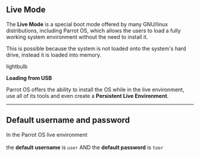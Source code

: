 ## Live Mode ##

The **Live Mode** is a special boot mode offered by many GNU/linux distributions, including Parrot OS, which allows the users
to load a fully working system environment without the need to install it.

This is possible because the system is not loaded onto the system's hard drive, instead it is loaded into memory.

<div class="panel panel-info">
  <div class="panel-heading">
    <span class="material-icons badge">
      lightbulb
    </span>

**Loading from USB**

  </div>
  <div class="panel-body">

Parrot OS offers the ability to install the OS while in the live environment, use all of its tools and even create a **Persistent Live Environment**.

  </div>
</div>

---

## Default username and password ##

In the Parrot OS live environment
\
\
the **default username** is `user` AND the **default password** is `toor`
